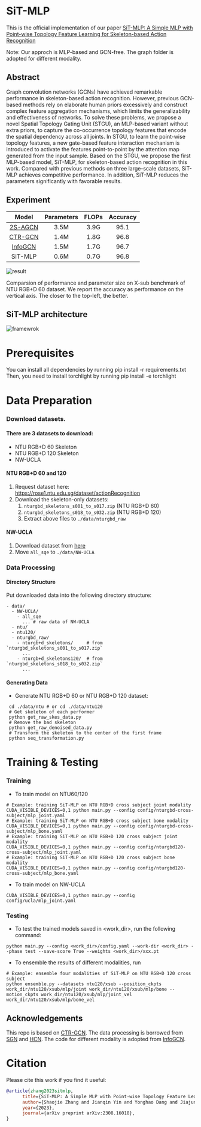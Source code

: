 # SiT-MLP

This is the official implementation of our paper [SiT-MLP: A Simple MLP with Point-wise Topology Feature Learning for Skeleton-based Action Recognition](https://arxiv.org/abs/2308.16018)

Note: Our approch is MLP-based and GCN-free. The graph folder is adopted for different modality.

## Abstract
Graph convolution networks (GCNs) have achieved remarkable performance in skeleton-based action recognition. However, previous GCN-based methods rely on elaborate human priors excessively and construct complex feature aggregation mechanisms, which limits the generalizability and effectiveness of networks. To solve these problems, we propose a novel Spatial Topology Gating Unit (STGU), an MLP-based variant without extra priors, to capture the co-occurrence topology features that encode the spatial dependency across all joints. In STGU, to learn the point-wise topology features, a new gate-based feature interaction mechanism is introduced to activate the features point-to-point by the attention map generated from the input sample. Based on the STGU, we propose the first MLP-based model, SiT-MLP, for skeleton-based action recognition in this work. Compared with previous methods on three large-scale datasets, SiT-MLP achieves competitive performance. In addition, SiT-MLP reduces the parameters significantly with favorable results.

## Experiment
|                      Model                       | Parameters | FLOPs | Accuracy |
| :----------------------------------------------: | :--------: | :---: | :------: |
|  [2S-AGCN](https://github.com/lshiwjx/2s-AGCN)   |    3.5M    | 3.9G  |   95.1   |
| [CTR-GCN](https://github.com/Uason-Chen/CTR-GCN) |    1.4M    | 1.8G  |   96.8   |
|  [InfoGCN](https://github.com/stnoah1/infogcn)   |    1.5M    | 1.7G  |   96.7   |
|                     SiT-MLP                      |    0.6M    | 0.7G  |   96.8   |

![result](https://github.com/BUPTSJZhang/Ta-MLP/blob/main/resource/result.png)

Comparsion of performance and parameter size on X-sub benchmark of NTU RGB+D 60 dataset. We report the accuracy as performance on the vertical axis. The closer to the top-left, the better.

## SiT-MLP architecture

<!-- ![architecture](https://github.com/BUPTSJZhang/Ta-MLP/blob/main/resource/architecture.png) -->

![framewrok](https://github.com/BUPTSJZhang/Ta-MLP/blob/main/resource/framework.png)

<!-- ![fc](https://github.com/BUPTSJZhang/Ta-MLP/blob/main/resource/fc.png) -->



# Prerequisites
You can install all dependencies by running pip install -r requirements.txt
Then, you need to install torchlight by running pip install -e torchlight

# Data Preparation
### Download datasets.

#### There are 3 datasets to download:

- NTU RGB+D 60 Skeleton
- NTU RGB+D 120 Skeleton
- NW-UCLA

#### NTU RGB+D 60 and 120

1. Request dataset here: https://rose1.ntu.edu.sg/dataset/actionRecognition
2. Download the skeleton-only datasets:
   1. `nturgbd_skeletons_s001_to_s017.zip` (NTU RGB+D 60)
   2. `nturgbd_skeletons_s018_to_s032.zip` (NTU RGB+D 120)
   3. Extract above files to `./data/nturgbd_raw`

#### NW-UCLA

1. Download dataset from [here](https://www.dropbox.com/s/10pcm4pksjy6mkq/all_sqe.zip?dl=0)
2. Move `all_sqe` to `./data/NW-UCLA`

### Data Processing

#### Directory Structure

Put downloaded data into the following directory structure:

```
- data/
  - NW-UCLA/
    - all_sqe
      ... # raw data of NW-UCLA
  - ntu/
  - ntu120/
  - nturgbd_raw/
    - nturgb+d_skeletons/     # from `nturgbd_skeletons_s001_to_s017.zip`
      ...
    - nturgb+d_skeletons120/  # from `nturgbd_skeletons_s018_to_s032.zip`
      ...
```

#### Generating Data

- Generate NTU RGB+D 60 or NTU RGB+D 120 dataset:

```
 cd ./data/ntu # or cd ./data/ntu120
 # Get skeleton of each performer
 python get_raw_skes_data.py
 # Remove the bad skeleton 
 python get_raw_denoised_data.py
 # Transform the skeleton to the center of the first frame
 python seq_transformation.py
```

# Training & Testing

### Training
- To train model on NTU60/120

```
# Example: training SiT-MLP on NTU RGB+D cross subject joint modality
CUDA_VISIBLE_DEVICES=0,1 python main.py --config config/nturgbd-cross-subject/mlp_joint.yaml 
# Example: training SiT-MLP on NTU RGB+D cross subject bone modality
CUDA_VISIBLE_DEVICES=0,1 python main.py --config config/nturgbd-cross-subject/mlp_bone.yaml 
# Example: training SiT-MLP on NTU RGB+D 120 cross subject joint modality
CUDA_VISIBLE_DEVICES=0,1 python main.py --config config/nturgbd120-cross-subject/mlp_joint.yaml 
# Example: training SiT-MLP on NTU RGB+D 120 cross subject bone modality
CUDA_VISIBLE_DEVICES=0,1 python main.py --config config/nturgbd120-cross-subject/mlp_bone.yaml 
```


- To train model on NW-UCLA

```
CUDA_VISIBLE_DEVICES=0,1 python main.py --config config/ucla/mlp_joint.yaml 
```


### Testing

- To test the trained models saved in <work_dir>, run the following command:

```
python main.py --config <work_dir>/config.yaml --work-dir <work_dir> --phase test --save-score True --weights <work_dir>/xxx.pt
```

- To ensemble the results of different modalities, run 
```
# Example: ensemble four modalities of SiT-MLP on NTU RGB+D 120 cross subject
python ensemble.py --datasets ntu120/xsub --position_ckpts work_dir/ntu120/xsub/mlp/joint work_dir/ntu120/xsub/mlp/bone --motion_ckpts work_dir/ntu120/xsub/mlp/joint_vel work_dir/ntu120/xsub/mlp/bone_vel
```

## Acknowledgements
This repo is based on [CTR-GCN](https://github.com/Uason-Chen/CTR-GCN). The data processing is borrowed from [SGN](https://github.com/microsoft/SGN) and [HCN](https://github.com/huguyuehuhu/HCN-pytorch). The code for different modality is adopted from [InfoGCN](https://github.com/stnoah1/infogcn).

# Citation

Please cite this work if you find it useful:
```BibTex
@article{zhang2023sitmlp,
      title={SiT-MLP: A Simple MLP with Point-wise Topology Feature Learning for Skeleton-based Action Recognition}, 
      author={Shaojie Zhang and Jianqin Yin and Yonghao Dang and Jiajun Fu},
      year={2023},
      journal={arXiv preprint arXiv:2308.16018},
}
```
